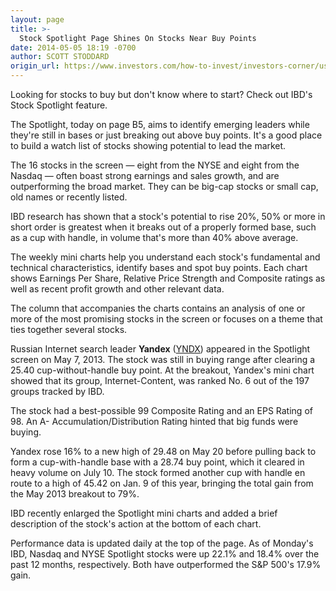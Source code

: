 ```yaml
---
layout: page
title: >-
  Stock Spotlight Page Shines On Stocks Near Buy Points
date: 2014-05-05 18:19 -0700
author: SCOTT STODDARD
origin_url: https://www.investors.com/how-to-invest/investors-corner/use-stock-spotlight-feature-to-build-your-watch-list
---
```





Looking for stocks to buy but don't know where to start? Check out IBD's Stock Spotlight feature.

  

The Spotlight, today on page B5, aims to identify emerging leaders while they're still in bases or just breaking out above buy points. It's a good place to build a watch list of stocks showing potential to lead the market.

  

The 16 stocks in the screen — eight from the NYSE and eight from the Nasdaq — often boast strong earnings and sales growth, and are outperforming the broad market. They can be big-cap stocks or small cap, old names or recently listed.

  

IBD research has shown that a stock's potential to rise 20%, 50% or more in short order is greatest when it breaks out of a properly formed base, such as a cup with handle, in volume that's more than 40% above average.

  

The weekly mini charts help you understand each stock's fundamental and technical characteristics, identify bases and spot buy points. Each chart shows Earnings Per Share, Relative Price Strength and Composite ratings as well as recent profit growth and other relevant data.

  

The column that accompanies the charts contains an analysis of one or more of the most promising stocks in the screen or focuses on a theme that ties together several stocks.

  

Russian Internet search leader **Yandex** ([YNDX](https://research.investors.com/quote.aspx?symbol=YNDX)) appeared in the Spotlight screen on May 7, 2013. The stock was still in buying range after clearing a 25.40 cup-without-handle buy point. At the breakout, Yandex's mini chart showed that its group, Internet-Content, was ranked No. 6 out of the 197 groups tracked by IBD.

  

The stock had a best-possible 99 Composite Rating and an EPS Rating of 98. An A- Accumulation/Distribution Rating hinted that big funds were buying.

  

Yandex rose 16% to a new high of 29.48 on May 20 before pulling back to form a cup-with-handle base with a 28.74 buy point, which it cleared in heavy volume on July 10. The stock formed another cup with handle en route to a high of 45.42 on Jan. 9 of this year, bringing the total gain from the May 2013 breakout to 79%.

  

IBD recently enlarged the Spotlight mini charts and added a brief description of the stock's action at the bottom of each chart.

  

Performance data is updated daily at the top of the page. As of Monday's IBD, Nasdaq and NYSE Spotlight stocks were up 22.1% and 18.4% over the past 12 months, respectively. Both have outperformed the S&P 500's 17.9% gain.




